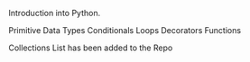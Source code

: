 Introduction into Python.

Primitive Data Types
Conditionals
Loops
Decorators
Functions


Collections
List has been added to the Repo

